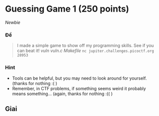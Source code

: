 # Guessing Game 1 (250 points)
*Newbie*

### Đề
> I made a simple game to show off my programming skills. See if you can beat it! *vuln* *vuln.c* *Makefile* `nc jupiter.challenges.picoctf.org 28953`

### Hint
- Tools can be helpful, but you may need to look around for yourself. (thanks for nothing :( )
- Remember, in CTF problems, if something seems weird it probably means something... (again, thanks for nothing :(( )

## Gỉai
